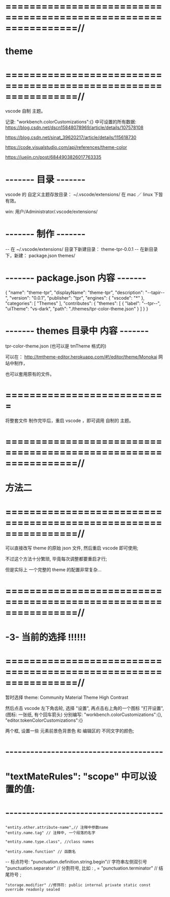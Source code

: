 # ================================================================//
#                           theme
# ================================================================//
vscode 自制 主题。

记录: "workbench.colorCustomizations":{} 中可设置的所有数据:
https://blog.csdn.net/dscn15848078969/article/details/107578108



https://blog.csdn.net/sinat_39620217/article/details/115618730

https://code.visualstudio.com/api/references/theme-color


https://juejin.cn/post/6844903826017763335


# ------- 目录 ------- #
vscode 的 自定义主题存放目录：
    ~/.vscode/extensions/
在 mac ／ linux 下皆有效。

win:
	用户/Administrator/.vscode/extensions/


# ------- 制作 ------- #
-- 在 ~/.vscode/extensions/ 目录下新建目录： theme-tpr-0.0.1
-- 在新目录下，新建：
    package.json
    themes/


# ------- package.json 内容 ------- #
{
	"name": "theme-tpr",
	"displayName": "theme-tpr",
	"description": "--tapir--",
	"version": "0.0.1",
	"publisher": "tpr",
	"engines": {
		"vscode": "*"
    },
    "categories": [
        "Themes"
    ],
	"contributes": {
		"themes": [
			{
				"label": "--tpr--",
				"uiTheme": "vs-dark",
				"path": "./themes/tpr-color-theme.json"
			}
		]
	}
}

# ------- themes 目录中 内容 ------- #
tpr-color-theme.json
(也可以是 tmTheme 格式的)

可以在：
http://tmtheme-editor.herokuapp.com/#!/editor/theme/Monokai
网站中制作，

也可以套用原有的文件。


# =========================== #
将整套文件 制作完毕后，重启 vscode ，即可调用 自制的 主题。




# ================================================================//
#            方法二
# ================================================================//

可以直接改写 theme 的原始 json 文件, 然后重启 vscode 即可使用;

不过这个方法十分繁琐, 毕竟每次调整都要重启才行;

但是实际上 一个完整的 theme 的配置非常复杂...




# ================================================================//
#        -3- 当前的选择  !!!!!!
# ================================================================//
暂时选择 theme:
	Community Material Theme High Contrast

然后点击 vscode 左下角齿轮, 选择 "设置", 再点击右上角的一个图标 "打开设置",
(图标: 一张纸, 有个回车箭头)
分别编写:
	"workbench.colorCustomizations":{},
	"editor.tokenColorCustomizations":{}

两个框, 设置一些 元素前景色背景色 和 编辑区的 不同文字的颜色;




# -------------------------------------- #
# "textMateRules": "scope" 中可以设置的值:
# -------------------------------------- #


	"entity.other.attribute-name",// 注释中参数name
	"entity.name.tag" // 注释中, 一个段落的名字

	"entity.name.type.class", //class names

	"entity.name.function" // 函数名

	


-- 标点符号:
	"punctuation.definition.string.begin"// 字符串左侧双引号
	"punctuation.separator" // 分割符号, 比如 : , =
	"punctuation.terminator" // 结尾符号 ;


	"storage.modifier" //修饰符: public internal private static const override readonly sealed









